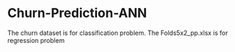 # Churn-Prediction-ANN

The churn dataset is for classification problem.
The Folds5x2_pp.xlsx is for regression problem
